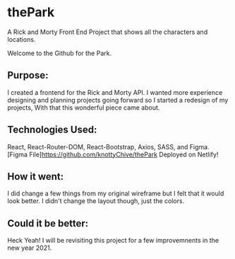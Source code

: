 # thePark
A Rick and Morty Front End Project that shows all the characters and locations.

Welcome to the Github for the Park.

## Purpose: 
I created a frontend for the Rick and Morty API. I wanted more experience designing and planning projects going forward so I started a redesign of my projects,
With that this wonderful piece came about. 

## Technologies Used:
React, React-Router-DOM, React-Bootstrap, Axios, SASS, and Figma. [Figma File]https://github.com/knottyChive/thePark
Deployed on Netlify!

## How it went:
I did change a few things from my original wireframe but I felt that it would look better. I didn't change the layout though, just the colors. 

## Could it be better:
Heck Yeah! I will be revisiting this project for a few improvemnents in the new year 2021. 
